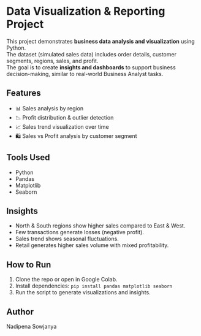 # Data Visualization & Reporting Project
This project demonstrates **business data analysis and visualization** using Python.  
The dataset (simulated sales data) includes order details, customer segments, regions, sales, and profit.  
The goal is to create **insights and dashboards** to support business decision-making, similar to real-world Business Analyst tasks.  
## Features
- 📊 Sales analysis by region  
- 📉 Profit distribution & outlier detection  
- 📈 Sales trend visualization over time  
- 🛍️ Sales vs Profit analysis by customer segment  
## Tools Used
- Python  
- Pandas  
- Matplotlib  
- Seaborn  
## Insights
- North & South regions show higher sales compared to East & West.  
- Few transactions generate losses (negative profit).  
- Sales trend shows seasonal fluctuations.  
- Retail generates higher sales volume with mixed profitability.  
## How to Run
1. Clone the repo or open in Google Colab.  
2. Install dependencies: `pip install pandas matplotlib seaborn`  
3. Run the script to generate visualizations and insights.  

## Author
Nadipena Sowjanya
